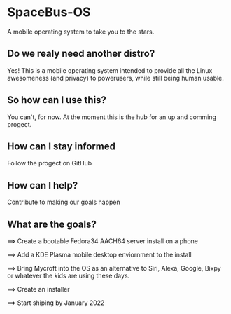 # SpaceBus-OS
A mobile operating system to take you to the stars.

## Do we realy need another distro?

Yes! This is a mobile operating system intended to provide all the Linux awesomeness (and privacy) to powerusers, while still being human usable.

## So how can I use this?

You can't, for now. At the moment this is the hub for an up and comming progect.

## How can I stay informed

Follow the progect on GitHub

## How can I help?

Contribute to making our goals happen

## What are the goals?

 ==> Create a bootable Fedora34 AACH64 server install on a phone
 
 ==> Add a KDE Plasma mobile desktop enviornment to the install
 
 ==> Bring Mycroft into the OS as an alternative to Siri, Alexa, Google, Bixpy or whatever the kids are using these days.
 
 ==> Create an installer
 
 ==> Start shiping by January 2022
